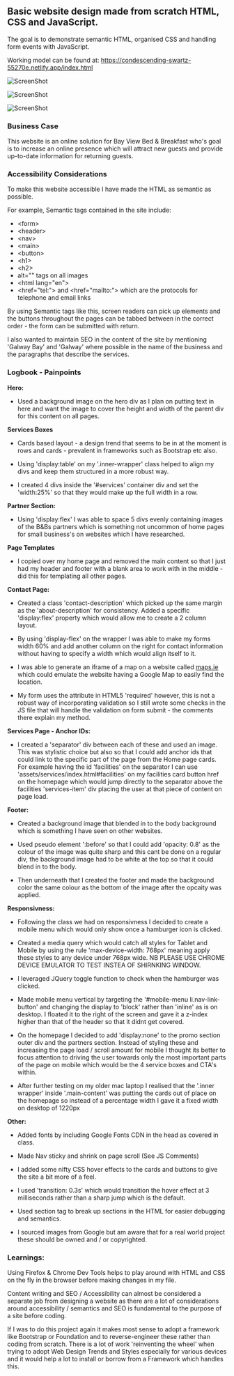 ## Basic website design made from scratch HTML, CSS and JavaScript. 

The goal is to demonstrate semantic HTML, organised CSS and handling form events with JavaScript.

Working model can be found at: https://condescending-swartz-55270e.netlify.app/index.html



![ScreenShot](https://raw.github.com/RossoMaguire/dbs-software-dev/master/web-dev/assets/images/screen-home.jpg)


![ScreenShot](https://raw.github.com/RossoMaguire/dbs-software-dev/master/web-dev/assets/images/screen-about.jpg)


![ScreenShot](https://raw.github.com/RossoMaguire/dbs-software-dev/master/web-dev/assets/images/screen-contact.png)



### Business Case

This website is an online solution for Bay View Bed & Breakfast who's goal is to increase an online presence which will attract new guests and provide up-to-date information for returning guests.

### Accessibility Considerations

To make this website accessible I have made the HTML as semantic as possible.

For example, Semantic tags contained in the site include:

- &lt;form>
- &lt;header>
- &lt;nav>
- &lt;main>
- &lt;button>
- &lt;h1>
- &lt;h2>
- alt="" tags on all images
- &lt;html lang="en">
- &lt;href="tel:"> and &lt;href="mailto:"> which are the protocols for telephone and email links

By using Semantic tags like this, screen readers can pick up elements and the buttons throughout the pages can be tabbed between in the correct order - the form can be submitted with return.

I also wanted to maintain SEO in the content of the site by mentioning 'Galway Bay' and 'Galway' where possible in the name of the business and the paragraphs that describe the services.

### Logbook - Painpoints

**Hero:**
- Used a background image on the hero div as I plan on putting text in here and want the image to cover the height and width of the parent div for this content on all pages.

**Services Boxes**
- Cards based layout - a design trend that seems to be in at the moment is rows and cards - prevalent in frameworks such as Bootstrap etc also.

- Using 'display:table' on my '.inner-wrapper' class helped to align my divs and keep them structured in a more robust way.

- I created 4 divs inside the '#services' container div and set the 'width:25%' so that they would make up the full width in a row.

**Partner Section:**
- Using 'display:flex' I was able to space 5 divs evenly containing images of the B&Bs partners which is something not uncommon of home pages for small business's on websites which I have researched.

**Page Templates**
- I copied over my home page and removed the main content so that I just had my header and footer with a blank area to work with in the middle - did this for templating all other pages.

**Contact Page:**
- Created a class 'contact-description' which picked up the same margin as the 'about-description' for consistency. Added a specific 'display:flex' property which would allow me to create a 2 column layout.

- By using 'display-flex' on the wrapper I was able to make my forms width 60% and add another column on the right for contact information without having to specify a width which would align itself to it.

- I was able to generate an iframe of a map on a website called <a href="https://www.maps.ie/create-google-map/">maps.ie</a> which could emulate the website having a Google Map to easily find the location.

- My form uses the attribute in HTML5 'required' however, this is not a robust way of incorporating validation so I still wrote some checks in the JS file that will handle the validation on form submit - the comments there explain my method.

**Services Page - Anchor IDs:**
- I created a 'separator' div between each of these and used an image. This was stylistic choice but also so that I could add anchor ids that could link to the specific part of the page from the Home page cards. For example having the id 'facilities' on the separator I can use 'assets/services/index.html#facilities' on my facilities card button href on the homepage which would jump directly to the separator above the facilities 'services-item' div placing the user at that piece of content on page load.

**Footer:**
- Created a background image that blended in to the body background which is something I have seen on other websites.
- Used pseudo element ':before' so that I could add 'opacity: 0.8' as the colour of the image was quite sharp and this cant be done on a regular div, the background image had to be white at the top so that it could blend in to the body.

- Then underneath that I created the footer and made the background color the same colour as the bottom of the image after the opcaity was applied.

**Responsivness:**
- Following the class we had on responsivness I decided to create a mobile menu which would only show once a hamburger icon is clicked.

- Created a media query which would catch all styles for Tablet and Mobile by using the rule 'max-device-width: 768px' meaning apply these styles to any device under 768px wide. NB PLEASE USE CHROME DEVICE EMULATOR TO TEST INSTEA OF SHIRNKING WINDOW.

- I leveraged JQuery toggle function to check when the hamburger was clicked.

- Made mobile menu vertical by targeting the '#mobile-menu li.nav-link-button' and changing the display to 'block' rather than 'inline' as is on desktop. I floated it to the right of the screen and gave it a z-index higher than that of the header so that it didnt get covered.

- On the homepage I decided to add 'display:none' to the promo section outer div and the partners section. Instead of styling these and increasing the page load / scroll amount for mobile I thought its better to focus attention to driving the user towards only the most important parts of the page on mobile which would be the 4 service boxes and CTA's within.

- After further testing on my older mac laptop I realised that the '.inner wrapper' inside '.main-content' was putting the cards out of place on the homepage so instead of a percentage width I gave it a fixed width on desktop of 1220px

**Other:**
- Added fonts by including Google Fonts CDN in the head as covered in class.

- Made Nav sticky and shrink on page scroll (See JS Comments)

- I added some nifty CSS hover effects to the cards and buttons to give the site a bit more of a feel.

- I used 'transition: 0.3s' which would transition the hover effect at 3 milliseconds rather than a sharp jump which is the default.
- Used section tag to break up sections in the HTML for easier debugging and semantics.

- I sourced images from Google but am aware that for a real world project these should be owned and / or copyrighted.


### Learnings:

Using Firefox & Chrome Dev Tools helps to play around with HTML and CSS on the fly in the browser before making changes in my file.

Content writing and SEO / Accessibility can almost be considered a separate job from designing a website as there are a lot of considerations around accessibility / semantics and SEO is fundamental to the purpose of a site before coding.

If I was to do this project again it makes most sense to adopt a framework like Bootstrap or Foundation and to reverse-engineer these rather than coding from scratch. There is a lot of work 'reinventing the wheel' when trying to adopt Web Design Trends and Styles especially for various devices and it would help a lot to install or borrow from a Framework which handles this.
